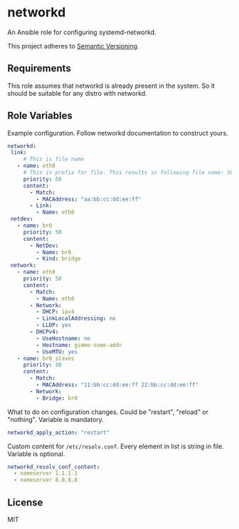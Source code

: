 networkd 
=========

An Ansible role for configuring systemd-networkd.

This project adheres to [Semantic Versioning](https://semver.org/spec/v2.0.0.html).

Requirements
------------

This role assumes that networkd is already present in the system. So it should be suitable for any distro with networkd.

Role Variables
--------------

Example configuration. Follow networkd documentation to construct yours.
```yaml
networkd:
 link:
     # This is file name
   - name: eth0
     # This is prefix for file. This results in following file name: 50-eth0.link
     priority: 50
     content:
       - Match:
         - MACAddress: "aa:bb:cc:dd:ee:ff"
       - Link:
         - Name: eth0
 netdev:
   - name: br0
     priority: 50
     content:
       - NetDev:
         - Name: br0
         - Kind: bridge
 network:
   - name: eth0
     priority: 50
     content:
       - Match:
         - Name: eth0
       - Network:
         - DHCP: ipv4
         - LinkLocalAddressing: no
         - LLDP: yes
       - DHCPv4:
         - UseHostname: no
         - Hostname: gimme-some-addr
         - UseMTU: yes
   - name: br0_slaves
     priority: 50
     content:
       - Match:
         - MACAddress: "11:bb:cc:dd:ee:ff 22:bb:cc:dd:ee:ff"
       - Network:
         - Bridge: br0
```

What to do on configuration changes. Could be "restart", "reload" or "nothing". Variable is mandatory.
```yaml
networkd_apply_action: "restart"
```

Custom content for `/etc/resolv.conf`. Every element in list is string in file. Variable is optional.
```yaml
networkd_resolv_conf_content:
  - nameserver 1.1.1.1
  - nameserver 8.8.8.8
```

License
-------

MIT
